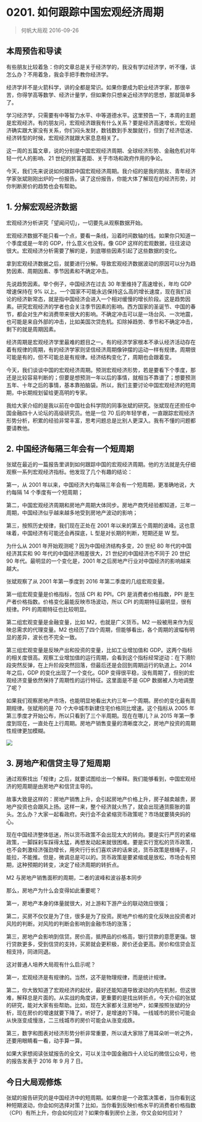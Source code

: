# 0201. 如何跟踪中国宏观经济周期
> 何帆大局观
2016-09-26

## 本周预告和导读
有些朋友比较着急：你的文章总是关于经济学的，我没有学过经济学，听不懂，该怎么办？不用着急，我会手把手教你经济学。

经济学并不是火箭科学，讲的全都是常识。如果你要成为职业经济学家，那很辛苦，你得学高等数学、经济计量学，但如果你只想亲近经济学的思想，那就简单多了。

学习经济学，只需要有中等智力水平、中等道德水平。这里预告一下，本周的主题是宏观经济。有的朋友问，宏观经济跟我有什么关系？要是经济高速增长，宏观经济确实跟大家没有关系，你们闷头发财，数钱数到手发酸就行，但到了经济低迷、经济转型的时候，宏观经济就跟大家息息相关了。

这一周的五篇文章，说的分别是中国宏观经济周期、全球经济形势、金融危机对年轻一代人的影响、21 世纪的贫富差距、关于市场和政府作用的争论。

 今天，我们先来说说如何跟踪中国宏观经济周期。我介绍的是我的朋友、青年经济学家张斌刚刚出炉的一份报告。读了这份报告，你能大体了解现在的经济形势，对你判断房价的趋势也会有帮助。

## 1. 分解宏观经济数据
宏观经济分析讲究「望闻问切」，一切要先从观察数据开始。

宏观经济数据不能只看一个点，要看一条线，沿着时间数轴的线。如果你只知道一个季度或是一年的 GDP，什么意义也没有。像 GDP 这样的宏观数据，往往波动很大。宏观经济分析需要了解的是，到底哪些因素引起了这些数据的变化。

拿到宏观经济数据之后，就要进行分解。导致宏观经济数据波动的原因可以分为趋势因素、周期因素、季节因素和不确定冲击。

先说趋势因素。举个例子，中国经济在过去 30 年里维持了高速增长，年均 GDP 增速保持在 9% 以上。一个国家不可能永远保持这么高的增长速度，现在我们谈论的经济新常态，就是指中国经济会进入一个相对缓慢的增长阶段。这是趋势因素。研究宏观经济的学者也会关注季节因素的影响。西方国家的圣诞节、中国的春节，都会对生产和消费带来很大的影响。不确定冲击可以是一场台风、一次地震，也可能是来自外部的冲击，比如美国次贷危机。扣除掉趋势、季节和不确定冲击，剩下的就是周期因素。

经济周期是宏观经济学里最难的题目之一。有的经济学家根本不承认经济活动存在着有规律的周期，有的经济学家则坚信经济周期像钟摆的运动一样有规律。周期很可能是有的，但不可能总是有规律。经济结构变化了，周期也会跟着变。

今天，我们谈谈中国的宏观经济周期。预测宏观经济形势，若是要看下个季度，那还是比较容易判断的；但要是想预测一年以后的事情，就相当不靠谱了；想要预测五年、十年之后的事情，基本靠拍脑袋。所以，我们主要讨论中国宏观经济的短周期，中长期规划留给更高明的专家。

我给大家介绍的是我以前在中国社会科学院的同事张斌的研究。张斌现在还担任中国金融四十人论坛的高级研究员。他是一位 70 后的年轻学者，一直跟踪宏观经济形势分析，积累的经验非常丰富，思考问题总是比别人更深入。我有不懂的问题都要请教他。

## 2. 中国经济每隔三年会有一个短周期
张斌在最近的一篇报告里讲到如何跟踪中国的宏观经济周期。他的方法就是先仔细观察一系列宏观经济指标。他发现了几个有趣的结论：

第一，从 2001 年以来，中国经济大约每隔三年会有一个短周期，更准确地说，大约每隔 14 个季度有一个短周期；

第二，中国宏观经济周期和房地产周期大体同步。房地产商凭经验都知道，三年一周期，中国经济似乎越来越多地受到房地产波动的影响；

第三，按照历史规律，我们现在正处在 2001 年以来的第五个周期的波峰。这也意味着，中国经济有可能还会再探底，L 型是对长期的判断，短期还是 W 型。

为什么从 2001 年开始观测呢？因为中国经济结构多变，20 世纪 80 年代的中国经济其实和 90 年代的中国经济相差很大，21 世纪的中国经济也不同于 20 世纪 90 年代。最明显的一个变化是，2001 年之后房地产行业对中国经济的影响越来越大。

张斌观察了从 2001 年第一季度到 2016 年第二季度的几组宏观变量。

第一组宏观变量是价格指标，包括 CPI 和 PPI。CPI 是消费者价格指数，PPI 是生产者价格指数。价格变化最能反映市场波动，所以 CPI 的周期特征最明显，很有规律。PPI 的周期特征也比较明显。

第二组宏观变量是金融变量，比如 M2，也就是广义货币。M2 一般被用来作为反映总需求的代理变量。M2 也经历了四个周期，但能够看出，各个周期的波幅有明显的差异，波长也不完全一致。

第三组宏观变量是反映产出和投资的变量，比如工业增加值和 GDP。这两个指标的相关度很高。观察工业增加值的运行周期，会看到这个指标经常逆动：在下滑阶段突然反弹，在上升阶段突然回落，但最后还是会回到周期运行的轨道上。2014 年之后，GDP 的变化出现了一个变化。GDP 变得很平稳，没有周期了，但别的宏观经济变量依然保持了周期性的运行特征。这里面是不是 GDP 数据被人为地调整了呢？

如果我们观察房地产市场，也能明显地看出大约三年一个周期。房价的变化最有周期规律。张斌用的是 70 个大中城市新建住宅价格同比增速。这个指标从 2005 年第三季度才开始公布，所以只看到了三个半周期。现在在哪儿？从 2015 年第一季度到现在，一直处在上行周期。房地产销售变量的清晰度次之，房地产投资的周期性规律更加模糊。

![](https://raw.githubusercontent.com/dalong0514/selfstudy/master/图片链接/何帆/2019002.jpg)

## 3. 房地产和信贷主导了短周期
通过观察找出「规律」之后，就要试图给出一个解释。我们能够看到，中国宏观经济的短周期是由房地产和信贷主导的。

故事大致是这样的：房地产销售上升，会引起房地产价格上升，房子越卖越贵，房地产投资也会跟风上扬。这样一来，整个经济就火热了，就会出现通货膨胀的苗头。怎么办？大家一起看政府。央行会不会紧缩货币政策呢？市场就要猜央妈的心。

现在中国经济整体低迷，所以货币政策不会出现太大的转向。要是实行严厉的紧缩政策，一脚踩刹车踩得太猛，再想发动起来就很困难。要是实行宽松的货币政策，也不会刺激经济强劲增长，用央行行长们喜欢讲的话来说，货币政策是根绳子，只能拉，不能推。但是，微调总是可以的。货币政策是要紧缩或是放松，市场会有预期，这种预期的转变，决定了经济周期的转折点。


M2 与房地产销售面积的周期，二者的波峰和波谷基本同步

那么，房地产为什么会变得如此重要呢？

第一，房地产本身的体量就很大，对上游和下游产业的联动效应很强；

第二，买房不仅仅是为了住，很多是为了投资。房地产价格的变化反映出投资者对风险的判断。对风险的判断会影响到金融市场的涨落；

第三，房地产会影响到信贷。房价高，抵押品的价格高，银行贷款的意愿更强。银行贷款更多，受到信贷的支持，买房就会更积极，房价还会更高。房价和信贷会互相支持，同进同退。

这对普通人培养大局观有什么启示呢？

第一，宏观经济是有规律的。当然，这不是物理规律，而是统计规律。

第二，你大致知道了宏观经济的起伏，最好还能知道导致波动的内在机制，但这很难，解释总是片面的。从实战的角度讲，更重要的是找出转折点，今天介绍的张斌的研究，能对大家有些帮助。比如，现在大家都关注房地产，如果按照张斌的分析，现在房价的增速就要下降了。听好了，是增速的下降。一线城市的房价可能会从快涨变成慢涨，二三线城市的房价可能会从涨变成跌。

第三，数字和图表对经济形势分析非常重要，所以请大家除了用耳朵听一听之外，还要用眼睛看一看，动手算一算。

如果大家想阅读张斌报告的全文，可以关注中国金融四十人论坛的微信公众号，他的报告发表于 2016 年 9 月 7 日。

## 今日大局观修炼
张斌的报告研究的是中国经济中的短周期。如果你是一个政策决策者，当你看到这种短期波动，你会如何选择对策？比如，当你看到反映价格水平的消费者价格指数（CPI）有所上升，你会如何应对？如果你看到房价上涨，你又会如何应对？


